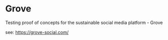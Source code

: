 # Grove

Testing proof of concepts for the sustainable social media platform - Grove

see: https://grove-social.com/
